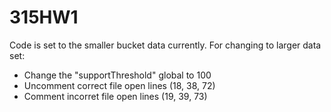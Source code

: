 # 315HW1

Code is set to the smaller bucket data currently.
For changing to larger data set:
* Change the "supportThreshold" global to 100
* Uncomment correct file open lines (18, 38, 72)
* Comment incorret file open lines (19, 39, 73)